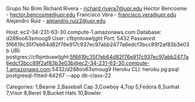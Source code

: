 Grupo No Brim
Richard Rivera - richard.rivera7@upr.edu
Hector Bencosme - hector.bencosme@upr.edu
Francisco Vera - francisco.vera@upr.edu
Alejandro Ruiz - alejandro.ruiz2@upr.edu


Host: ec2-34-231-63-30.compute-1.amazonaws.com
Database: d288oo63smoug9
User: cfbjmtoawljght
Port: 5432
Password: 5f6619c35f7eb64d82f76e917c937ec97abb2477a6edcf3bcc89f2af83b3e03b
URI: postgres://cfbjmtoawljght:5f6619c35f7eb64d82f76e917c937ec97abb2477a6edcf3bcc89f2af83b3e03b@ec2-34-231-63-30.compute-1.amazonaws.com:5432/d288oo63smoug9
Heroku CLI: heroku pg:psql postgresql-fitted-64267 --app db-class-22

Categories: 
1,Beanie
2,Baseball Cap
3,Cowboy
4,Top
5,Fedora
6,Sunhat
7,Visor
8,Beret
9,Bucket Hats
10,Bowler
